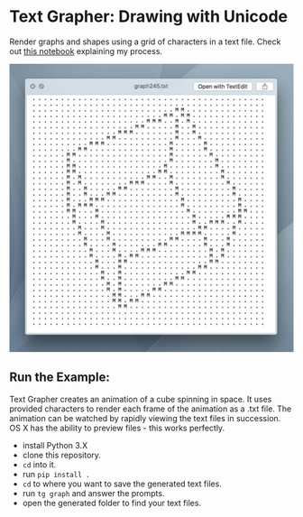 # Text Grapher: Drawing with Unicode

Render graphs and shapes using a grid of characters in a text file. Check out [this notebook](text_grapher.ipynb) explaining my process.

![alt text](img/example_01.jpg)

## Run the Example:

Text Grapher creates an animation of a cube spinning in space.
It uses provided characters to render each frame of the animation
as a .txt file. The animation can be watched by rapidly viewing
the text files in succession. OS X has the ability to preview files -
this works perfectly.

- install Python 3.X
- clone this repository.
- `cd` into it.
- run `pip install .`
- `cd` to where you want to save the generated text files.
- run `tg graph` and answer the prompts.
- open the generated folder to find your text files.
